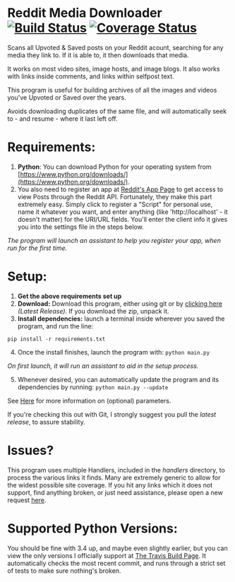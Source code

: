 # Reddit Media Downloader [![Build Status](https://travis-ci.org/shadowmoose/RedditDownloader.svg?branch=master)](https://travis-ci.org/shadowmoose/RedditDownloader) [![Coverage Status](https://coveralls.io/repos/github/shadowmoose/RedditDownloader/badge.svg?branch=sources-and-filters)](https://coveralls.io/github/shadowmoose/RedditDownloader?branch=sources-and-filters)


Scans all Upvoted &amp; Saved posts on your Reddit acount, searching for any media they link to. If it is able to, it then downloads that media. 

It works on most video sites, image hosts, and image blogs.
It also works with links inside comments, and links within selfpost text.

This program is useful for building archives of all the images and videos you've Upvoted or Saved over the years.

Avoids downloading duplicates of the same file, and will automatically seek to - and resume - where it last left off.


# Requirements:
1. **Python**: You can download Python for your operating system from [https://www.python.org/downloads/](https://www.python.org/downloads/).
2. You also need to register an app at [Reddit's App Page](https://www.reddit.com/prefs/apps) to get access to view Posts through the Reddit API. Fortunately, they make this part extremely easy. Simply click to register a "Script" for personal use, name it whatever you want, and enter anything (like 'http://localhost' - it doesn't matter) for the URI/URL fields. You'll enter the client info it gives you into the settings file in the steps below.

*The program will launch an assistant to help you register your app, when run for the first time.*

# Setup:
1. **Get the above requirements set up**
2. **Download:** Download this program, either using git or by [clicking here](../../releases/latest) *(Latest Release)*. If you download the zip, unpack it.
3. **Install dependencies:** launch a terminal inside wherever you saved the program, and run the line:

```pip install -r requirements.txt```

4. Once the install finishes, launch the program with:
```python main.py```

*On first launch, it will run an assistant to aid in the setup process.*

5. Whenever desired, you can automatically update the program and its dependencies by running:
```python main.py --update```

See [Here](Argument_Guide.md) for more information on (optional) parameters.

If you're checking this out with Git, I strongly suggest you pull the *latest release*, to assure stability.

# Issues?
This program uses multiple Handlers, included in the *handlers* directory, to process the various links it finds. Many are extremely generic to allow for the widest possible site coverage.
If you hit any links which it does not support, find anything broken, or just need assistance, please open a new request [here](../../issues/new).

# Supported Python Versions:
You should be fine with 3.4 up, and maybe even slightly earlier, but you can view the only versions I officially support at [The Travis Build Page](https://travis-ci.org/shadowmoose/RedditDownloader). It automatically checks the most recent commit, and runs through a strict set of tests to make sure nothing's broken.
